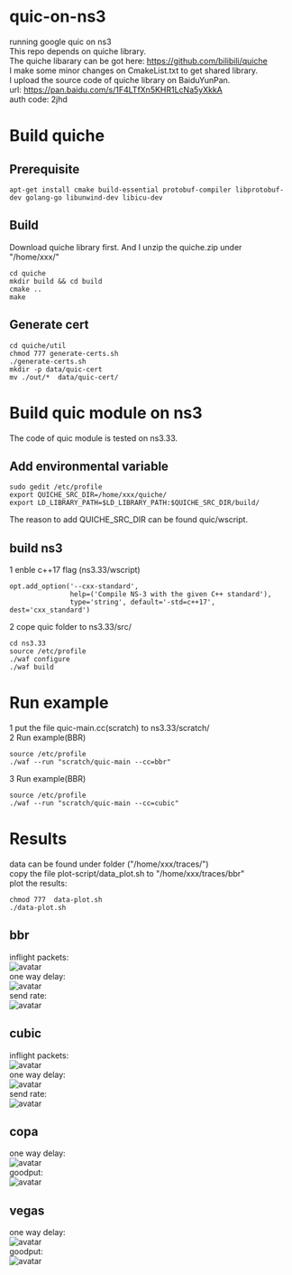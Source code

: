 # quic-on-ns3
running google quic on ns3  
This repo depends on quiche library.   
The quiche libarary can be got here: https://github.com/bilibili/quiche  
I make some minor changes on CmakeList.txt to get shared library.  
I upload the source code of quiche library on BaiduYunPan.  
url: https://pan.baidu.com/s/1F4LTfXn5KHR1LcNa5yXkkA   
auth code: 2jhd   
# Build quiche   
## Prerequisite  
```
apt-get install cmake build-essential protobuf-compiler libprotobuf-dev golang-go libunwind-dev libicu-dev  
```
## Build  
Download quiche library first. And I unzip the quiche.zip under "/home/xxx/"  
```
cd quiche  
mkdir build && cd build  
cmake ..  
make  
```
## Generate cert  
```
cd quiche/util  
chmod 777 generate-certs.sh  
./generate-certs.sh   
mkdir -p data/quic-cert  
mv ./out/*  data/quic-cert/  
```
# Build quic module on ns3  
The code of quic module is tested on ns3.33.  
## Add environmental variable
```
sudo gedit /etc/profile  
export QUICHE_SRC_DIR=/home/xxx/quiche/  
export LD_LIBRARY_PATH=$LD_LIBRARY_PATH:$QUICHE_SRC_DIR/build/  
```
The reason to add QUICHE_SRC_DIR can be found quic/wscript.  
## build ns3  
1 enble c++17 flag (ns3.33/wscript)
```
opt.add_option('--cxx-standard',  
               help=('Compile NS-3 with the given C++ standard'),  
               type='string', default='-std=c++17', dest='cxx_standard')  
```
2 cope quic folder to ns3.33/src/  
```
cd ns3.33  
source /etc/profile  
./waf configure  
./waf build  
```
# Run example 
1 put the file quic-main.cc(scratch) to ns3.33/scratch/  
2 Run example(BBR)  
```
source /etc/profile  
./waf --run "scratch/quic-main --cc=bbr"  
```
3 Run example(BBR)  
```
source /etc/profile  
./waf --run "scratch/quic-main --cc=cubic"  
```
# Results  
data can be found under folder ("/home/xxx/traces/")  
copy the file plot-script/data_plot.sh to "/home/xxx/traces/bbr"  
plot the results:  
```
chmod 777  data-plot.sh  
./data-plot.sh  
```
## bbr  
inflight packets:  
![avatar](https://github.com/SoonyangZhang/quic-on-ns3/blob/main/results/1-bbr-inflight.png)  
one way delay:  
![avatar](https://github.com/SoonyangZhang/quic-on-ns3/blob/main/results/1-bbr-owd.png)  
send rate:  
![avatar](https://github.com/SoonyangZhang/quic-on-ns3/blob/main/results/1-bbr-send-rate.png)  
## cubic  
inflight packets:  
![avatar](https://github.com/SoonyangZhang/quic-on-ns3/blob/main/results/1-cubic-inflight.png)  
one way delay:  
![avatar](https://github.com/SoonyangZhang/quic-on-ns3/blob/main/results/1-cubic-owd.png)  
send rate:  
![avatar](https://github.com/SoonyangZhang/quic-on-ns3/blob/main/results/1-cubic-send-rate.png)  
## copa
one way delay:  
![avatar](https://github.com/SoonyangZhang/quic-on-ns3/blob/main/results/1-copa-owd.png)  
goodput:  
![avatar](https://github.com/SoonyangZhang/quic-on-ns3/blob/main/results/1-copa-goodput.png)  
## vegas
one way delay:  
![avatar](https://github.com/SoonyangZhang/quic-on-ns3/blob/main/results/1-vegas-owd.png)  
goodput:  
![avatar](https://github.com/SoonyangZhang/quic-on-ns3/blob/main/results/1-vegas-goodput.png)  
